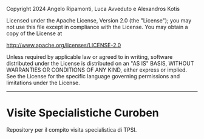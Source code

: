 Copyright 2024 Angelo Ripamonti, Luca Avveduto e Alexandros Kotis

Licensed under the Apache License, Version 2.0 (the "License");
you may not use this file except in compliance with the License.
You may obtain a copy of the License at

   http://www.apache.org/licenses/LICENSE-2.0

Unless required by applicable law or agreed to in writing, software
distributed under the License is distributed on an "AS IS" BASIS,
WITHOUT WARRANTIES OR CONDITIONS OF ANY KIND, either express or implied.
See the License for the specific language governing permissions and
limitations under the License.

---


# Visite Specialistiche Curoben
Repository per il compito visita specialistica di TPSI.

